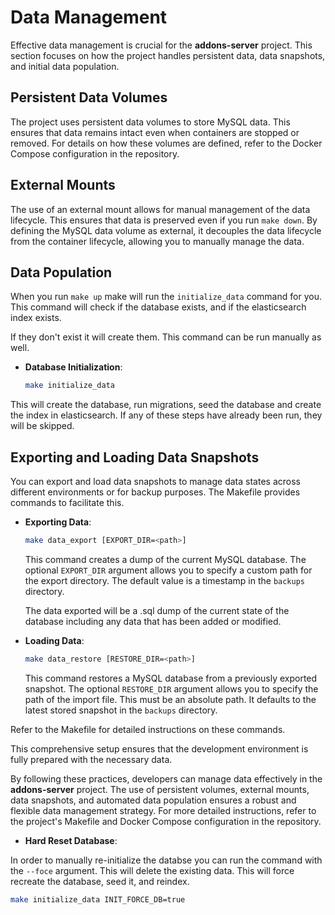 # Data Management

Effective data management is crucial for the **addons-server** project. This section focuses on how the project handles persistent data, data snapshots, and initial data population.

## Persistent Data Volumes

The project uses persistent data volumes to store MySQL data. This ensures that data remains intact even when containers are stopped or removed. For details on how these volumes are defined, refer to the Docker Compose configuration in the repository.

## External Mounts

The use of an external mount allows for manual management of the data lifecycle. This ensures that data is preserved even if you run `make down`. By defining the MySQL data volume as external, it decouples the data lifecycle from the container lifecycle, allowing you to manually manage the data.

## Data Population

When you run `make up` make will run the `initialize_data` command for you. This command will check if the database exists, and if the elasticsearch index exists.

If they don't exist it will create them. This command can be run manually as well.

- **Database Initialization**:

  ```sh
  make initialize_data
  ```

This will create the database, run migrations, seed the database and create the index in elasticsearch.
If any of these steps have already been run, they will be skipped.

## Exporting and Loading Data Snapshots

You can export and load data snapshots to manage data states across different environments or for backup purposes. The Makefile provides commands to facilitate this.

- **Exporting Data**:

  ```sh
  make data_export [EXPORT_DIR=<path>]
  ```

  This command creates a dump of the current MySQL database. The optional `EXPORT_DIR` argument allows you to specify a custom path for the export directory.
  The default value is a timestamp in the `backups` directory.

  The data exported will be a .sql dump of the current state of the database including any data that has been added or modified.

- **Loading Data**:

  ```sh
  make data_restore [RESTORE_DIR=<path>]
  ```

  This command restores a MySQL database from a previously exported snapshot. The optional `RESTORE_DIR` argument allows you to specify the path of the import file.
  This must be an absolute path. It defaults to the latest stored snapshot in the `backups` directory.

Refer to the Makefile for detailed instructions on these commands.

This comprehensive setup ensures that the development environment is fully prepared with the necessary data.

By following these practices, developers can manage data effectively in the **addons-server** project. The use of persistent volumes, external mounts, data snapshots, and automated data population ensures a robust and flexible data management strategy. For more detailed instructions, refer to the project's Makefile and Docker Compose configuration in the repository.

- **Hard Reset Database**:

In order to manually re-initialize the databse you can run the command with the `--foce` argument. This will delete the existing data. This will force recreate the database, seed it, and reindex.

```bash
make initialize_data INIT_FORCE_DB=true
```
